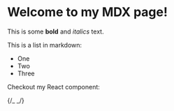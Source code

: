 # Welcome to my MDX page!

This is some **bold** and _italics_ text.

This is a list in markdown:

- One
- Two
- Three

Checkout my React component:

{/_ <MyComponent /> _/}
